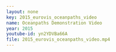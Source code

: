 ```yaml
---
layout: none
key: 2015_eurovis_oceanpaths_video
name: Oceanpaths Demonstration Video
year: 2015
youtube-id: yn2YDVBa66A
file: 2015_eurovis_oceanpaths_video.mp4
---
```

